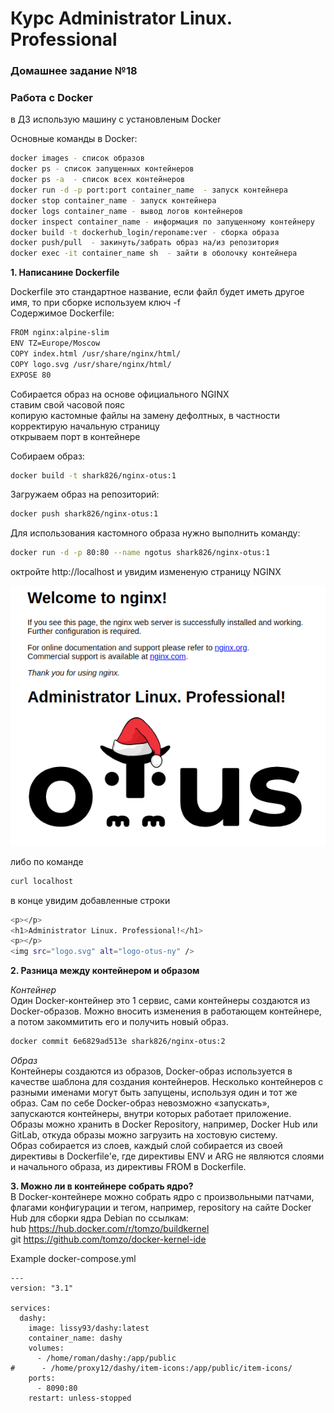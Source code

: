  
# Курс Administrator Linux. Professional

### Домашнее задание №18
### Работа с Docker

в ДЗ использую машину с установленым Docker

Основные команды в Docker:  

```bash
docker images - список образов 
docker ps - список запущенных контейнеров
docker ps -a  - список всех контейнеров
docker run -d -p port:port container_name  - запуск контейнера
docker stop container_name - запуск контейнера
docker logs container_name - вывод логов контейнеров
docker inspect container_name - информация по запущенному контейнеру
docker build -t dockerhub_login/reponame:ver - сборка образа 
docker push/pull  - закинуть/забрать образ на/из репозитория
docker exec -it container_name sh  - зайти в оболочку контейнера
```

**1. Написанине Dockerfile**  
  
Dockerfile это стандартное название, если файл будет иметь другое имя, то при сборке используем ключ -f  
Содержимое Dockerfile:  

```bash
FROM nginx:alpine-slim
ENV TZ=Europe/Moscow
COPY index.html /usr/share/nginx/html/
COPY logo.svg /usr/share/nginx/html/
EXPOSE 80
```
Собирается образ на основе официального NGINX  
ставим свой часовой пояс  
копирую кастомные файлы на замену дефолтных, в частности корректирую начальную страницу  
открываем порт в контейнере  

Собираем образ:  
```bash
docker build -t shark826/nginx-otus:1
```

Загружаем образ на репозиторий:  

```bash
docker push shark826/nginx-otus:1
```
Для использования кастомного образа нужно выполнить команду:  
```bash
docker run -d -p 80:80 --name ngotus shark826/nginx-otus:1
```
октройте http://localhost и увидим измененую страницу  NGINX  

![NGINX](nginxotus.png)  
  
  
либо по команде  
```bash
curl localhost
```
в конце увидим добавленные строки

```bash
<p></p>
<h1>Administrator Linux. Professional!</h1>
<p></p>
<img src="logo.svg" alt="logo-otus-ny" />
```

**2. Разница между контейнером и образом**  

*Контейнер*  
Один Docker-контейнер это 1 сервис, сами контейнеры создаются из Docker-образов. Можно вносить изменения в работающем контейнере, а потом закоммитить его и получить новый образ.  

```bash
docker commit 6e6829ad513e shark826/nginx-otus:2
```
*Образ*  
Контейнеры создаются из образов, Docker-образ используется в качестве шаблона для создания контейнеров. Несколько контейнеров c разными именами могут быть запущены, используя один и тот же образ. Сам по себе Docker-образ невозможно «запускать», запускаются контейнеры, внутри которых работает приложение. Образы можно хранить в Docker Repository, например, Docker Hub или GitLab, откуда образы можно загрузить на хостовую систему.  
Образ собирается из слоев, каждый слой собирается из своей директивы в Dockerfile'е, где директивы ENV и ARG не являются слоями и начального образа, из директивы FROM в Dockerfile.  

**3. Можно ли в контейнере собрать ядро?**  
В Docker-контейнере можно собрать ядро с произвольными патчами, флагами конфигурации и тегом, например, repository на сайте Docker Hub для сборки ядра Debian по ссылкам:  
hub https://hub.docker.com/r/tomzo/buildkernel  
git https://github.com/tomzo/docker-kernel-ide  





Example  docker-compose.yml

```code
---
version: "3.1"

services:
  dashy:
    image: lissy93/dashy:latest
    container_name: dashy
    volumes:
      - /home/roman/dashy:/app/public
#      - /home/proxy12/dashy/item-icons:/app/public/item-icons/
    ports:
      - 8090:80
    restart: unless-stopped

```




